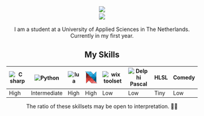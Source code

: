 <div align="center">
  <img src="https://svg-banners.vercel.app/api?type=origin&text1=Bituq&text2=%22Don't%20Panic!%22&width=800&height=200" />
</div>
<div align="center">
  <img src="https://badgen.net/badge/discord/Zeal%231788/blue?icon=discord" />

I am a student at a University of Applied Sciences in The Netherlands. Currently in my first year.
## My Skills
|<img align="center" title="C-sharp" alt="C sharp" width="35px" src="https://cdn.jsdelivr.net/npm/@programming-languages-logos/csharp@0.0.0/csharp_256x256.png">|<img align="center" title="Python" alt="Python" width="35px" src="https://upload.wikimedia.org/wikipedia/commons/thumb/c/c3/Python-logo-notext.svg/768px-Python-logo-notext.svg.png">|<img align="center" title="Lua" alt="lua" width="35px" src="https://upload.wikimedia.org/wikipedia/commons/thumb/c/cf/Lua-Logo.svg/1200px-Lua-Logo.svg.png">|<img align="center" title="NSIS" alt="NSIS" width="35px" src="https://raw.githubusercontent.com/idleberg/nsis-logo/master/preview.png">|<img align="center" title="WiX Toolset" alt="wix toolset" width="35px" src="https://wixtoolset.org/content/logo-black-hollow-md.png">|<img align="center" title="Delphi Pascal" alt="Delphi Pascal" width="35px" src="https://upload.wikimedia.org/wikipedia/en/thumb/b/b2/Embarcadero_Delphi_10.4_Sydney_Product_Logo_and_Icon.svg/1200px-Embarcadero_Delphi_10.4_Sydney_Product_Logo_and_Icon.svg.png">|HLSL|Comedy|
|--|--|--|--|--|--|--|--|
|High|Intermediate|High|High|Low|Low|Tiny|Low|

The ratio of these skillsets may be open to interpretation. 🤷‍♂️
</div>
